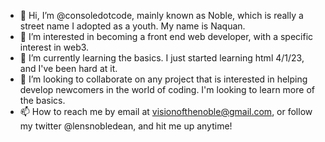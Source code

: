 - 👋 Hi, I’m @consoledotcode, mainly known as Noble, which is really a street name I adopted as a youth. My name is Naquan.
- 👀 I’m interested in becoming a front end web developer, with a specific interest in web3.
- 🌱 I’m currently learning the basics. I just started learning html 4/1/23, and I've been hard at it.
- 💞️ I’m looking to collaborate on any project that is interested in helping develop newcomers in the world of coding. I'm looking to learn more of the basics.
- 📫 How to reach me by email at visionofthenoble@gmail.com, or follow my twitter @lensnobledean, and hit me up anytime!

<!---
itsnobledean/itsnobledean is a ✨ special ✨ repository because its `README.md` (this file) appears on your GitHub profile.
You can click the Preview link to take a look at your changes.
--->
